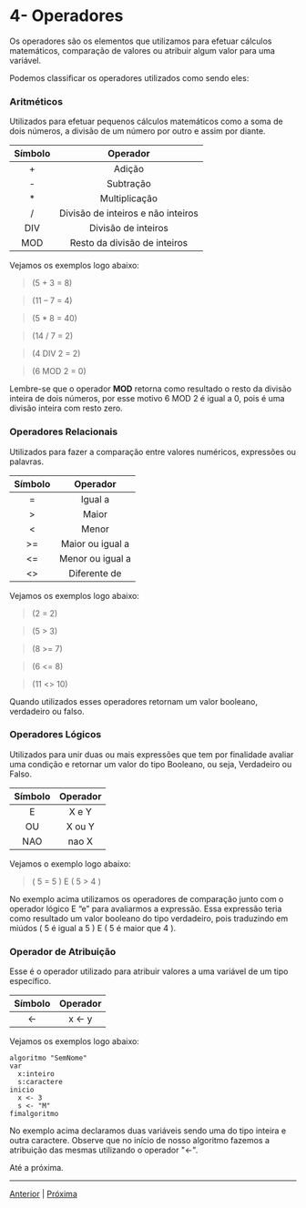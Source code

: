 # 4- Operadores

Os operadores são os elementos que utilizamos para efetuar cálculos matemáticos, comparação de valores ou atribuir algum valor para uma variável.

Podemos classificar os operadores utilizados como sendo eles:

### Aritméticos

Utilizados para efetuar pequenos cálculos matemáticos como a soma de dois números, a divisão de um número por outro e assim por diante.

| Símbolo    | Operador                           |
|:----------:|:----------------------------------:|
| +	         | Adição                             |
| -	         | Subtração                          |
| \*	     | Multiplicação                      |
| /	         | Divisão de inteiros e não inteiros |
| DIV	     | Divisão de inteiros                |
| MOD	     | Resto da divisão de inteiros       |

Vejamos os exemplos logo abaixo:

> (5 + 3 = 8)

> (11 – 7 = 4)

> (5 * 8 = 40)

> (14 / 7 = 2)

> (4 DIV 2 = 2)

> (6 MOD 2 = 0)

Lembre-se que o operador **MOD** retorna como resultado o resto da divisão inteira de dois números, por esse motivo 6 MOD 2 é igual a 0, pois é uma divisão inteira com resto zero.

### Operadores Relacionais

Utilizados para fazer a comparação entre valores numéricos, expressões ou palavras.

| Símbolo     | Operador        |
|:-----------:|:---------------:| 
|=	          |Igual a          |
|>	          |Maior            |
|<	          |Menor            |
|>=	          |Maior ou igual a |
|<=	          |Menor ou igual a |
|<>	          |Diferente de     |

Vejamos os exemplos logo abaixo:

> (2 = 2)

> (5 > 3)

> (8 >= 7)

> (6 <= 8)

> (11 <> 10)

Quando utilizados esses operadores retornam um valor booleano, verdadeiro ou falso.

### Operadores Lógicos

Utilizados para unir duas ou mais expressões que tem por finalidade avaliar uma condição e retornar um valor do tipo Booleano, ou seja, Verdadeiro ou Falso.

| Símbolo  	|  Operador |
|:---------:|:---------:|
|   E	    |  X e Y    |
|  OU	    |  X ou Y   |
|  NAO	    |  nao X    |

Vejamos o exemplo logo abaixo:

> ( 5 = 5 ) E ( 5 > 4 )

No exemplo acima utilizamos os operadores de comparação junto com o operador lógico E “e” para avaliarmos a expressão. Essa expressão teria como resultado um valor booleano do tipo verdadeiro, pois traduzindo em miúdos ( 5 é igual a 5 ) E ( 5 é maior que 4 ).

### Operador de Atribuição

Esse é o operador utilizado para atribuir valores a uma variável de um tipo específico.

| Símbolo  	| Operador  |
|:---------:|:---------:|
|    <-	    |   x <- y  |

Vejamos os exemplos logo abaixo:
```
algoritmo "SemNome"
var
  x:inteiro
  s:caractere
inicio
  x <- 3
  s <- "M"
fimalgoritmo
```
No exemplo acima declaramos duas variáveis sendo uma do tipo inteira e outra caractere. Observe que no início de nosso algoritmo fazemos a atribuição das mesmas utilizando o operador "<-".

Até a próxima.

---

[Anterior](https://github.com/jefersonrodrigostefani/logica-e-algoritmos/blob/main/03.md) | [Próxima](https://github.com/jefersonrodrigostefani/logica-e-algoritmos/blob/main/05.md)
